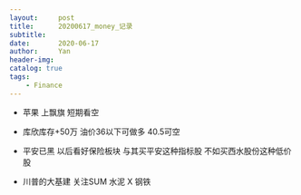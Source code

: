 ```yaml
---
layout:     post
title:      20200617_money_记录
subtitle:   
date:       2020-06-17
author:     Yan
header-img: 
catalog: true
tags:
    - Finance
---
```


* 苹果 上飘旗 短期看空

* 库欣库存+50万 油价36以下可做多 40.5可空

* 平安已黑 以后看好保险板块 与其买平安这种指标股 不如买西水股份这种低价股

* 川普的大基建 关注SUM 水泥 X 钢铁 

